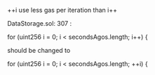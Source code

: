 ++i 
use less gas per iteration than 
 i++

DataStorage.sol: 307 : 

 for (uint256 i = 0; i < secondsAgos.length; i++) { 

 should be changed to 

 for (uint256 i = 0; i < secondsAgos.length; ++i) {

